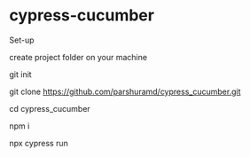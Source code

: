 # cypress-cucumber

Set-up

create project folder on your machine

git init

git clone https://github.com/parshuramd/cypress_cucumber.git

cd cypress_cucumber

npm i

npx cypress run

